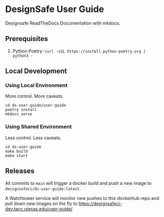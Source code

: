 # DesignSafe User Guide

Designsafe ReadTheDocs Documentation with mkdocs.

## Prerequisites

1. Python Poetry: `curl -sSL https://install.python-poetry.org | python3 -`


## Local Development

### Using Local Environment

More control. More caveats.

```shell
cd ds-user-guide/user-guide
poetry install
mkdocs serve
```

### Using Shared Environment

Less control. Less caveats.

```shell
cd ds-user-guide
make build
make start
```

## Releases

All commits to `main` will trigger a docker build and push a new image to `designsafeci/ds-user-guide:latest`.

A Watchtower service will monitor new pushes to this dockerhub repo and pull down new images on the fly to https://designsafeci-dev.tacc.utexas.edu/user-guide/
